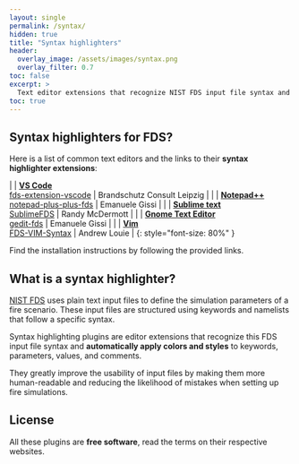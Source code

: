 ```yaml
---
layout: single
permalink: /syntax/
hidden: true
title: "Syntax highlighters"
header:
  overlay_image: /assets/images/syntax.png
  overlay_filter: 0.7
toc: false
excerpt: >
  Text editor extensions that recognize NIST FDS input file syntax and automatically apply colors and styles to keywords and parameters.
toc: true
---
```


## Syntax highlighters for FDS?

Here is a list of common text editors and the links to their **syntax highlighter extensions**:

<!-- <div markdown="1" style="font-size:200%">
</div> -->

| <i class="fa-brands fa-windows"></i> <i class="fa-brands fa-apple"></i> <i class="fa-brands fa-linux"></i> | <i class="fa-solid fa-wrench"></i> [**VS Code**](https://code.visualstudio.com/)<br><i class="fa-solid fa-link"></i> [fds-extension-vscode](https://github.com/openbcl/fds-extension-vscode) | <i class="fa-solid fa-user"></i> Brandschutz Consult Leipzig |
| <i class="fa-brands fa-windows"></i> | <i class="fa-solid fa-wrench"></i> [**Notepad++**](https://notepad-plus-plus.org/)<br><i class="fa-solid fa-link"></i> [notepad-plus-plus-fds](https://github.com/firetools/notepad-plus-plus-fds) | <i class="fa-solid fa-user"></i> Emanuele Gissi |
| <i class="fa-brands fa-apple"></i> | <i class="fa-solid fa-wrench"></i> [**Sublime text**](https://www.sublimetext.com/)<br><i class="fa-solid fa-link"></i> [SublimeFDS](https://github.com/rmcdermo/SublimeFDS) | <i class="fa-solid fa-user"></i> Randy McDermott |
| <i class="fa-brands fa-linux"></i> | <i class="fa-solid fa-wrench"></i> [**Gnome Text Editor**](https://flathub.org/apps/org.gnome.TextEditor)<br><i class="fa-solid fa-link"></i> [gedit-fds](https://github.com/firetools/gedit-fds) | <i class="fa-solid fa-user"></i> Emanuele Gissi |
| <i class="fa-brands fa-windows"></i> <i class="fa-brands fa-apple"></i> <i class="fa-brands fa-linux"></i> | <i class="fa-solid fa-wrench"></i> [**Vim**](https://www.vim.org/)<br><i class="fa-solid fa-link"></i> [FDS-VIM-Syntax](https://github.com/uporersith/FDS-VIM-Syntax) | <i class="fa-solid fa-user"></i> Andrew Louie |
{: style="font-size: 80%" }

Find the installation instructions by following the provided links.

## What is a syntax highlighter?

[NIST FDS](https://pages.nist.gov/fds-smv/) uses plain text input files to define the simulation parameters of a fire scenario. These input files are structured using keywords and namelists that follow a specific syntax.

Syntax highlighting plugins are editor extensions that recognize this FDS input file syntax and **automatically apply colors and styles** to keywords, parameters, values, and comments.

They greatly improve the usability of input files by making them more human-readable and reducing the likelihood of mistakes when setting up fire simulations.

## License

All these plugins are **free software**, read the terms on their respective websites.